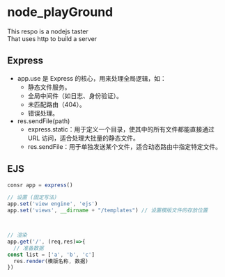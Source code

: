 # node_playGround
This respo is a nodejs taster <br>
That uses http to build a server

## Express
- app.use 是 Express 的核心，用来处理全局逻辑，如：
  - 静态文件服务。
  - 全局中间件（如日志、身份验证）。
  - 未匹配路由（404）。
  - 错误处理。
- res.sendFile(path)
  -  express.static：用于定义一个目录，使其中的所有文件都能直接通过 URL 访问，适合处理大批量的静态文件。
  - res.sendFile：用于单独发送某个文件，适合动态路由中指定特定文件。

## EJS
```js
consr app = express()

// 设置 (固定写法)
app.set('view engine', 'ejs')
app.set('views', __dirname + "/templates") // 设置模版文件的存放位置



// 渲染
app.get('/', (req,res)=>{
  // 准备数据
const list = ['a', 'b', 'c']
  res.render(模版名称, 数据)
})
```

